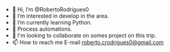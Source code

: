 - 👋 Hi, I’m @RobertoRodrigues0
- 👀 I’m interested in develop in the area.
- 🌱 I’m currently learning Python.
- 🤖 Process automations.
- 💞️ I'm looking to collaborate on somes project on this trip.
- 📫 How to reach me  E-mail roberto.crodrigues0@gmail.com

<!---
RobertoRodrigues0/RobertoRodrigues0 is a ✨ special ✨ repository because its `README.md` (this file) appears on your GitHub profile.
You can click the Preview link to take a look at your changes.
--->
